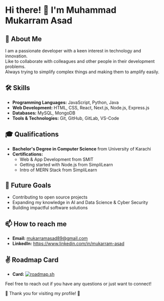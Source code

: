 # Hi there! 👋 I'm Muhammad Mukarram Asad

## 🚀 About Me
I am a passionate developer with a keen interest in technology and innovation.  
Like to collaborate with colleagues and other people in their development problems.  
Always trying to simplify complex things and making them to amplify easily.

## 🛠 Skills
- **Programming Languages:** JavaScript, Python, Java
- **Web Development:** HTML, CSS, React, Next.js, Node.js, Express.js
- **Databases:** MySQL, MongoDB
- **Tools & Technologies:** Git, GitHub, GitLab, VS-Code

## 🎓 Qualifications
- **Bachelor's Degree in Computer Science** from University of Karachi
- **Certifications:**
  - Web & App Development from SMIT
  - Getting started with Node.js from SimpliLearn  
  - Intro of MERN Stack from SimpliLearn

## 🎯 Future Goals
- Contributing to open source projects
- Expanding my knowledge in AI and Data Science & Cyber Security
- Building impactful software solutions

## 📫 How to reach me
- **Email:** mukarramasad89@gmail.com
- **LinkedIn:** https://www.linkedin.com/in/mukarram-asad  

## ✌ Roadmap Card  
- **Card:** <a href="https://roadmap.sh"><img src="https://roadmap.sh/card/tall/6781517970129741a8dee240?variant=dark" alt="roadmap.sh"/></a>


Feel free to reach out if you have any questions or just want to connect!

🌟 Thank you for visiting my profile! 🌟
